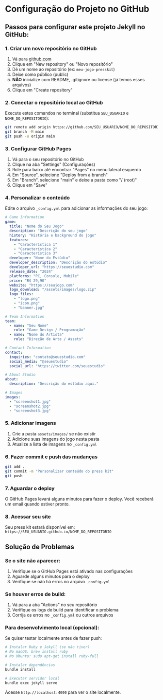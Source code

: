# Configuração do Projeto no GitHub

## Passos para configurar este projeto Jekyll no GitHub:

### 1. Criar um novo repositório no GitHub

1. Vá para [github.com](https://github.com)
2. Clique em "New repository" ou "Novo repositório"
3. Dê um nome ao repositório (ex: `meu-jogo-presskit`)
4. Deixe como público (public)
5. **NÃO** inicialize com README, .gitignore ou license (já temos esses arquivos)
6. Clique em "Create repository"

### 2. Conectar o repositório local ao GitHub

Execute estes comandos no terminal (substitua `SEU_USUARIO` e `NOME_DO_REPOSITORIO`):

```bash
git remote add origin https://github.com/SEU_USUARIO/NOME_DO_REPOSITORIO.git
git branch -M main
git push -u origin main
```

### 3. Configurar GitHub Pages

1. Vá para o seu repositório no GitHub
2. Clique na aba "Settings" (Configurações)
3. Role para baixo até encontrar "Pages" no menu lateral esquerdo
4. Em "Source", selecione "Deploy from a branch"
5. Em "Branch", selecione "main" e deixe a pasta como "/ (root)"
6. Clique em "Save"

### 4. Personalizar o conteúdo

Edite o arquivo `_config.yml` para adicionar as informações do seu jogo:

```yaml
# Game Information
game:
  title: "Nome do Seu Jogo"
  description: "Descrição do seu jogo"
  history: "História e background do jogo"
  features:
    - "Característica 1"
    - "Característica 2"
    - "Característica 3"
  developer: "Nome do Estúdio"
  developer_description: "Descrição do estúdio"
  developer_url: "https://seuestudio.com"
  release_date: "2024"
  platforms: "PC, Console, Mobile"
  price: "R$ 29,90"
  website: "https://seujogo.com"
  logo_download: "/assets/images/logo.zip"
  logo_files:
    - "logo.png"
    - "icon.png"
    - "banner.jpg"

# Team Information
team:
  - name: "Seu Nome"
    role: "Game Design / Programação"
  - name: "Nome do Artista"
    role: "Direção de Arte / Assets"

# Contact Information
contact:
  inquiries: "contato@seuestudio.com"
  social_media: "@seuestudio"
  social_url: "https://twitter.com/seuestudio"

# About Studio
about:
  description: "Descrição do estúdio aqui."

# Images
images:
  - "screenshot1.jpg"
  - "screenshot2.jpg"
  - "screenshot3.jpg"
```

### 5. Adicionar imagens

1. Crie a pasta `assets/images/` se não existir
2. Adicione suas imagens do jogo nesta pasta
3. Atualize a lista de imagens no `_config.yml`

### 6. Fazer commit e push das mudanças

```bash
git add .
git commit -m "Personalizar conteúdo do press kit"
git push
```

### 7. Aguardar o deploy

O GitHub Pages levará alguns minutos para fazer o deploy. Você receberá um email quando estiver pronto.

### 8. Acessar seu site

Seu press kit estará disponível em:
`https://SEU_USUARIO.github.io/NOME_DO_REPOSITORIO`

## Solução de Problemas

### Se o site não aparecer:
1. Verifique se o GitHub Pages está ativado nas configurações
2. Aguarde alguns minutos para o deploy
3. Verifique se não há erros no arquivo `_config.yml`

### Se houver erros de build:
1. Vá para a aba "Actions" no seu repositório
2. Verifique os logs de build para identificar o problema
3. Corrija os erros no `_config.yml` ou outros arquivos

### Para desenvolvimento local (opcional):
Se quiser testar localmente antes de fazer push:

```bash
# Instalar Ruby e Jekyll (se não tiver)
# No macOS: brew install ruby
# No Ubuntu: sudo apt-get install ruby-full

# Instalar dependências
bundle install

# Executar servidor local
bundle exec jekyll serve
```

Acesse `http://localhost:4000` para ver o site localmente. 